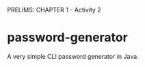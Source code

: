 PRELIMS: CHAPTER 1 - Activity 2 
# password-generator
A very simple CLI password generator in Java.




